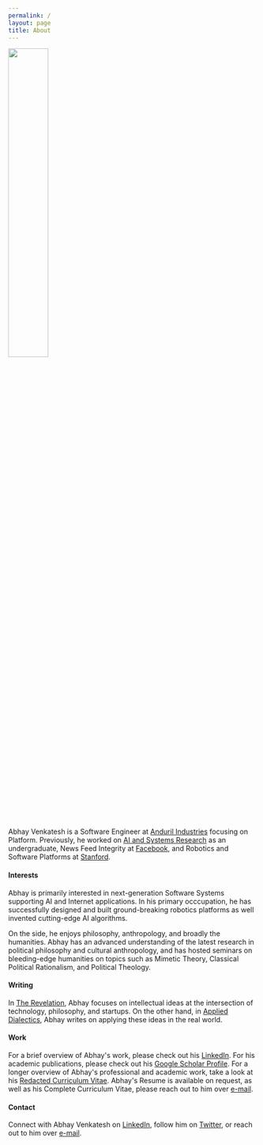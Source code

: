 ```yaml
---
permalink: /
layout: page
title: About
---
```


<img src="{% link /assets/imgs/avatar.png %}" width="40%">

Abhay Venkatesh is a Software Engineer at [Anduril Industries](https://anduril.com/) focusing on Platform.
Previously, he worked on [AI and Systems Research](https://scholar.google.com/citations?user=Inp7zBgAAAAJ&hl=en) as an undergraduate,
News Feed Integrity at [Facebook](https://engineering.fb.com/), and Robotics and Software Platforms at [Stanford](https://www.stanford.edu/).

#### Interests

Abhay is primarily interested in next-generation Software Systems supporting AI and Internet applications. In his primary occcupation, he has successfully designed and built ground-breaking robotics platforms as well invented cutting-edge AI algorithms.

On the side, he enjoys philosophy, anthropology, and broadly the humanities. Abhay has an advanced understanding of the latest research in political philosophy and cultural anthropology, and has hosted seminars on bleeding-edge humanities on topics such as Mimetic Theory, Classical Political Rationalism, and Political Theology.

#### Writing

In [The Revelation](https://abhayvenkatesh.substack.com/), Abhay focuses on intellectual ideas at the intersection of technology,
philosophy, and startups. On the other hand, in [Applied Dialectics](https://applieddialectics.substack.com/), Abhay writes on applying these ideas in the real world.

#### Work

For a brief overview of Abhay's work, please check out his [LinkedIn](https://www.linkedin.com/in/abhayvenkatesh/). For his
academic publications, please check out his [Google Scholar Profile](https://scholar.google.com/citations?user=Inp7zBgAAAAJ&hl=en). 
For a longer overview of Abhay's professional and academic work, take a look at his [Redacted Curriculum Vitae](./assets/files/Curriculum_Vitae___Redacted___June_2__2021.pdf).
Abhay's Resume is available on request, as well as his Complete Curriculum Vitae, please reach out to him over [e-mail](mailto:abhay.venkatesh@gmail.com).

#### Contact

Connect with Abhay Venkatesh on [LinkedIn](https://www.linkedin.com/in/abhayvenkatesh/), follow him on [Twitter](https://twitter.com/AbhayVenkatesh1),
or reach out to him over [e-mail](mailto:abhay.venkatesh@gmail.com).
